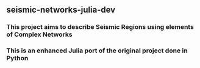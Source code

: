 ## seismic-networks-julia-dev

### This project aims to describe Seismic Regions using elements of Complex Networks
### This is an enhanced Julia port of the original project done in Python